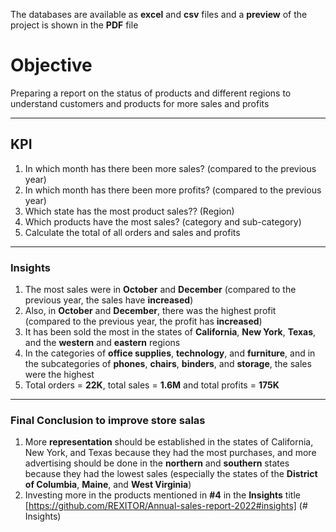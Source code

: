 The databases are available as **excel** and **csv** files and a **preview** of the project is shown in the **PDF** file

# Objective
Preparing a report on the status of products and different regions to understand customers and products for more sales and profits

--------------------------------------------------------------------------------------------

## KPI

1. In which month has there been more sales? (compared to the previous year)
2. In which month has there been more profits? (compared to the previous year)
3. Which state has the most product sales?? (Region)
4. Which products have the most sales? (category and sub-category)
5. Calculate the total of all orders and sales and profits

--------------------------------------------------------------------------------------------

### Insights

1. The most sales were in **October** and **December** (compared to the previous year, the sales have **increased**)
2. Also, in **October** and **December**, there was the highest profit \
(compared to the previous year, the profit has **increased**)
3. It has been sold the most in the states of **California**, **New York**, **Texas**, and the **western** and **eastern** regions
4. In the categories of **office supplies**, **technology**, and **furniture**, and in the subcategories of **phones**, **chairs**, **binders**, and **storage**, the sales were the highest
5. Total orders = **22K**, total sales = **1.6M** and total profits = **175K**


--------------------------------------------------------------------------------------------

### Final Conclusion to improve store salas

1. More **representation** should be established in the states of California, New York, and Texas because they had the most purchases, and more advertising should be done in the **northern** and **southern** states because they had the lowest sales (especially the states of the **District of Columbia**, **Maine**, and **West Virginia**)
2. Investing more in the products mentioned in **#4** in the **Insights** title [https://github.com/REXITOR/Annual-sales-report-2022#insights] (# Insights)


